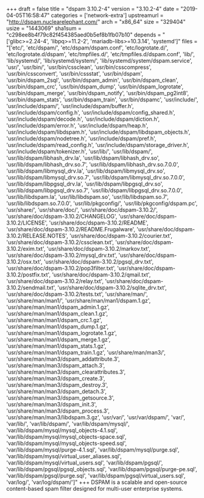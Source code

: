 +++
draft = false
title = "dspam 3.10.2-4"
version = "3.10.2-4"
date = "2019-04-05T16:58:47"
categories = ['network-extra']
upstreamurl = "http://dspam.nuclearelephant.com/"
arch = "x86_64"
size = "329404"
usize = "1443069"
sha1sum = "c298ee8b4f79c82f454385aed0b5ef8b1fb07b10"
depends = "['glibc>=2.24-4', 'libpq>=11.2-2', 'mariadb-libs>=10.3.14', 'systemd']"
files = "['etc/', 'etc/dspam/', 'etc/dspam/dspam.conf', 'etc/logrotate.d/', 'etc/logrotate.d/dspam', 'etc/tmpfiles.d/', 'etc/tmpfiles.d/dspam.conf', 'lib/', 'lib/systemd/', 'lib/systemd/system/', 'lib/systemd/system/dspam.service', 'usr/', 'usr/bin/', 'usr/bin/cssclean', 'usr/bin/csscompress', 'usr/bin/cssconvert', 'usr/bin/cssstat', 'usr/bin/dspam', 'usr/bin/dspam_2sql', 'usr/bin/dspam_admin', 'usr/bin/dspam_clean', 'usr/bin/dspam_crc', 'usr/bin/dspam_dump', 'usr/bin/dspam_logrotate', 'usr/bin/dspam_merge', 'usr/bin/dspam_notify', 'usr/bin/dspam_pg2int8', 'usr/bin/dspam_stats', 'usr/bin/dspam_train', 'usr/bin/dspamc', 'usr/include/', 'usr/include/dspam/', 'usr/include/dspam/buffer.h', 'usr/include/dspam/config.h', 'usr/include/dspam/config_shared.h', 'usr/include/dspam/decode.h', 'usr/include/dspam/diction.h', 'usr/include/dspam/error.h', 'usr/include/dspam/heap.h', 'usr/include/dspam/libdspam.h', 'usr/include/dspam/libdspam_objects.h', 'usr/include/dspam/nodetree.h', 'usr/include/dspam/pref.h', 'usr/include/dspam/read_config.h', 'usr/include/dspam/storage_driver.h', 'usr/include/dspam/tokenizer.h', 'usr/lib/', 'usr/lib/dspam/', 'usr/lib/dspam/libhash_drv.la', 'usr/lib/dspam/libhash_drv.so', 'usr/lib/dspam/libhash_drv.so.7', 'usr/lib/dspam/libhash_drv.so.7.0.0', 'usr/lib/dspam/libmysql_drv.la', 'usr/lib/dspam/libmysql_drv.so', 'usr/lib/dspam/libmysql_drv.so.7', 'usr/lib/dspam/libmysql_drv.so.7.0.0', 'usr/lib/dspam/libpgsql_drv.la', 'usr/lib/dspam/libpgsql_drv.so', 'usr/lib/dspam/libpgsql_drv.so.7', 'usr/lib/dspam/libpgsql_drv.so.7.0.0', 'usr/lib/libdspam.la', 'usr/lib/libdspam.so', 'usr/lib/libdspam.so.7', 'usr/lib/libdspam.so.7.0.0', 'usr/lib/pkgconfig/', 'usr/lib/pkgconfig/dspam.pc', 'usr/share/', 'usr/share/doc/', 'usr/share/doc/dspam-3.10.2/', 'usr/share/doc/dspam-3.10.2/CHANGELOG', 'usr/share/doc/dspam-3.10.2/LICENSE', 'usr/share/doc/dspam-3.10.2/README', 'usr/share/doc/dspam-3.10.2/README.Frugalware', 'usr/share/doc/dspam-3.10.2/RELEASE.NOTES', 'usr/share/doc/dspam-3.10.2/courier.txt', 'usr/share/doc/dspam-3.10.2/cssclean.txt', 'usr/share/doc/dspam-3.10.2/exim.txt', 'usr/share/doc/dspam-3.10.2/markov.txt', 'usr/share/doc/dspam-3.10.2/mysql_drv.txt', 'usr/share/doc/dspam-3.10.2/osx.txt', 'usr/share/doc/dspam-3.10.2/pgsql_drv.txt', 'usr/share/doc/dspam-3.10.2/pop3filter.txt', 'usr/share/doc/dspam-3.10.2/postfix.txt', 'usr/share/doc/dspam-3.10.2/qmail.txt', 'usr/share/doc/dspam-3.10.2/relay.txt', 'usr/share/doc/dspam-3.10.2/sendmail.txt', 'usr/share/doc/dspam-3.10.2/sqlite_drv.txt', 'usr/share/doc/dspam-3.10.2/tests.txt', 'usr/share/man/', 'usr/share/man/man1/', 'usr/share/man/man1/dspam.1.gz', 'usr/share/man/man1/dspam_admin.1.gz', 'usr/share/man/man1/dspam_clean.1.gz', 'usr/share/man/man1/dspam_crc.1.gz', 'usr/share/man/man1/dspam_dump.1.gz', 'usr/share/man/man1/dspam_logrotate.1.gz', 'usr/share/man/man1/dspam_merge.1.gz', 'usr/share/man/man1/dspam_stats.1.gz', 'usr/share/man/man1/dspam_train.1.gz', 'usr/share/man/man3/', 'usr/share/man/man3/dspam_addattribute.3', 'usr/share/man/man3/dspam_attach.3', 'usr/share/man/man3/dspam_clearattributes.3', 'usr/share/man/man3/dspam_create.3', 'usr/share/man/man3/dspam_destroy.3', 'usr/share/man/man3/dspam_detach.3', 'usr/share/man/man3/dspam_getsource.3', 'usr/share/man/man3/dspam_init.3', 'usr/share/man/man3/dspam_process.3', 'usr/share/man/man3/libdspam.3.gz', 'usr/var/', 'usr/var/dspam/', 'var/', 'var/lib/', 'var/lib/dspam/', 'var/lib/dspam/mysql/', 'var/lib/dspam/mysql/mysql_objects-4.1.sql', 'var/lib/dspam/mysql/mysql_objects-space.sql', 'var/lib/dspam/mysql/mysql_objects-speed.sql', 'var/lib/dspam/mysql/purge-4.1.sql', 'var/lib/dspam/mysql/purge.sql', 'var/lib/dspam/mysql/virtual_user_aliases.sql', 'var/lib/dspam/mysql/virtual_users.sql', 'var/lib/dspam/pgsql/', 'var/lib/dspam/pgsql/pgsql_objects.sql', 'var/lib/dspam/pgsql/purge-pe.sql', 'var/lib/dspam/pgsql/purge.sql', 'var/lib/dspam/pgsql/virtual_users.sql', 'var/log/', 'var/log/dspam/']"
+++
DSPAM is a scalable and open-source content-based spam filter designed for multi-user enterprise systems.